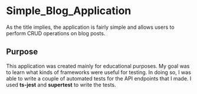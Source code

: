 # Simple_Blog_Application 
As the title implies, the application is fairly simple and allows users to perform CRUD operations on blog posts.


## Purpose
This application was created mainly for educational purposes.
My goal was to learn what kinds of frameworks were useful for testing. 
In doing so, I was able to write a couple of automated tests for the API endpoints that I made. 
I used **ts-jest** and **supertest** to write the tests.

